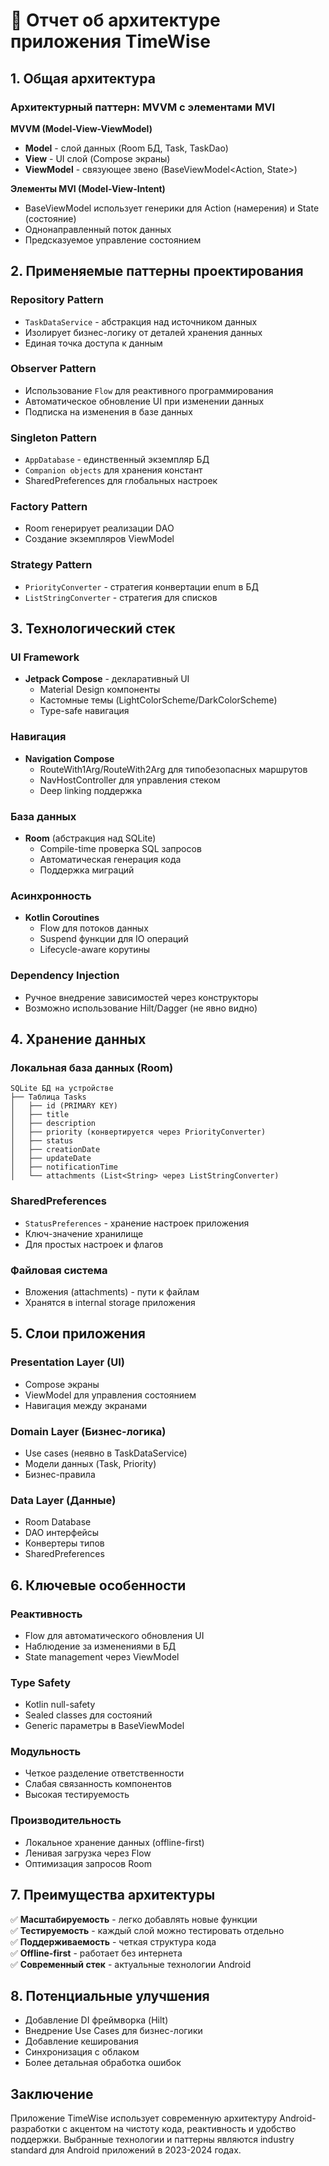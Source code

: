 # 📱 Отчет об архитектуре приложения TimeWise

## 1. Общая архитектура

### Архитектурный паттерн: **MVVM с элементами MVI**

**MVVM (Model-View-ViewModel)**
- **Model** - слой данных (Room БД, Task, TaskDao)
- **View** - UI слой (Compose экраны)
- **ViewModel** - связующее звено (BaseViewModel<Action, State>)

**Элементы MVI (Model-View-Intent)**
- BaseViewModel использует генерики для Action (намерения) и State (состояние)
- Однонаправленный поток данных
- Предсказуемое управление состоянием

## 2. Применяемые паттерны проектирования

### **Repository Pattern**
- `TaskDataService` - абстракция над источником данных
- Изолирует бизнес-логику от деталей хранения данных
- Единая точка доступа к данным

### **Observer Pattern**
- Использование `Flow` для реактивного программирования
- Автоматическое обновление UI при изменении данных
- Подписка на изменения в базе данных

### **Singleton Pattern**
- `AppDatabase` - единственный экземпляр БД
- `Companion objects` для хранения констант
- SharedPreferences для глобальных настроек

### **Factory Pattern**
- Room генерирует реализации DAO
- Создание экземпляров ViewModel

### **Strategy Pattern**
- `PriorityConverter` - стратегия конвертации enum в БД
- `ListStringConverter` - стратегия для списков

## 3. Технологический стек

### **UI Framework**
- **Jetpack Compose** - декларативный UI
  - Material Design компоненты
  - Кастомные темы (LightColorScheme/DarkColorScheme)
  - Type-safe навигация

### **Навигация**
- **Navigation Compose**
  - RouteWith1Arg/RouteWith2Arg для типобезопасных маршрутов
  - NavHostController для управления стеком
  - Deep linking поддержка

### **База данных**
- **Room** (абстракция над SQLite)
  - Compile-time проверка SQL запросов
  - Автоматическая генерация кода
  - Поддержка миграций

### **Асинхронность**
- **Kotlin Coroutines**
  - Flow для потоков данных
  - Suspend функции для IO операций
  - Lifecycle-aware корутины

### **Dependency Injection**
- Ручное внедрение зависимостей через конструкторы
- Возможно использование Hilt/Dagger (не явно видно)

## 4. Хранение данных

### **Локальная база данных (Room)**
```
SQLite БД на устройстве
├── Таблица Tasks
│   ├── id (PRIMARY KEY)
│   ├── title
│   ├── description
│   ├── priority (конвертируется через PriorityConverter)
│   ├── status
│   ├── creationDate
│   ├── updateDate
│   ├── notificationTime
│   └── attachments (List<String> через ListStringConverter)
```

### **SharedPreferences**
- `StatusPreferences` - хранение настроек приложения
- Ключ-значение хранилище
- Для простых настроек и флагов

### **Файловая система**
- Вложения (attachments) - пути к файлам
- Хранятся в internal storage приложения

## 5. Слои приложения

### **Presentation Layer (UI)**
- Compose экраны
- ViewModel для управления состоянием
- Навигация между экранами

### **Domain Layer (Бизнес-логика)**
- Use cases (неявно в TaskDataService)
- Модели данных (Task, Priority)
- Бизнес-правила

### **Data Layer (Данные)**
- Room Database
- DAO интерфейсы
- Конвертеры типов
- SharedPreferences

## 6. Ключевые особенности

### **Реактивность**
- Flow для автоматического обновления UI
- Наблюдение за изменениями в БД
- State management через ViewModel

### **Type Safety**
- Kotlin null-safety
- Sealed classes для состояний
- Generic параметры в BaseViewModel

### **Модульность**
- Четкое разделение ответственности
- Слабая связанность компонентов
- Высокая тестируемость

### **Производительность**
- Локальное хранение данных (offline-first)
- Ленивая загрузка через Flow
- Оптимизация запросов Room

## 7. Преимущества архитектуры

✅ **Масштабируемость** - легко добавлять новые функции  
✅ **Тестируемость** - каждый слой можно тестировать отдельно  
✅ **Поддерживаемость** - четкая структура кода  
✅ **Offline-first** - работает без интернета  
✅ **Современный стек** - актуальные технологии Android  

## 8. Потенциальные улучшения

- Добавление DI фреймворка (Hilt)
- Внедрение Use Cases для бизнес-логики
- Добавление кеширования
- Синхронизация с облаком
- Более детальная обработка ошибок

## Заключение

Приложение TimeWise использует современную архитектуру Android-разработки с акцентом на чистоту кода, реактивность и удобство поддержки. Выбранные технологии и паттерны являются industry standard для Android приложений в 2023-2024 годах.